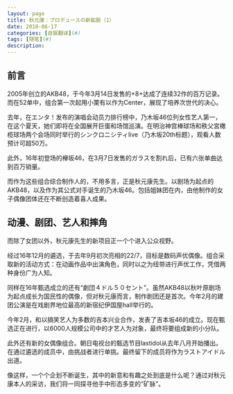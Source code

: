 ```yaml
---
layout: page
title: 秋元康：プロデュースの新鉱脈（1）
date: 2018-06-17
categories: [自娱翻译](#)
tags: [随笔](#)
description: 
---
```


## 前言

2005年创立的AKB48，于今年3月14日发售的+8+达成了连续32作的百万记录。而在52单中，组合第一次起用小栗有以作为Center，展现了培养次世代的决心。

去年，在エンタ！发布的演唱会动员力排行榜中，乃木坂46位列女性艺人第一，在这个夏天，她们即将在全国展开巨蛋和场馆巡演。在明治神宫棒球场和秩父宮橄榄球场两个会场同时举行的シンクロニシティlive（乃木坂20th标题），观看人数预计可超50万。

此外，16年初登场的欅坂46，在3月7日发售的ガラスを割れ后，已有六张单曲达到百万销量。


而作为这些组合综合制作人的，不用多言，正是秋元康先生。以剧场为起点的AKB48，以及作为其公式对手诞生的乃木坂46。包括姐妹团在内，由他制作的女子偶像团体还在不断创造着喜人成果。

## 动漫、剧团、艺人和摔角


而除了女团以外，秋元康先生的新项目正一个个进入公众视野。

经过16年12月的遴选，于去年9月初次亮相的22/7，目标是数码声优偶像。组合采取新的活动方式：在动画作品中出演角色，同时以之为纽带进行声优工作，凭借两种身份广为人知。


同样在16年甄选成立的还有“劇団４ドル５０セント”。虽然AKB48以秋叶原剧场为起点成长为国民性的偶像，但对秋元康而言，制作剧团还是首次。今年2月的建团公演是在戏剧界地位最高的新宿纪伊国屋hall举行的。

今年2月，和以搞笑艺人为多数的吉本兴业合作，发表了吉本坂46的成立。现在甄选正在进行，以6000人规模公司中的才艺人为对象，最终将要组成新的小分队。

此外还有新的女偶像组合。朝日电视台的甄选节目lastidol从去年八月开始播出。在通过遴选的成员中，由挑战者进行单挑。最终留下的成员将作为ラストアイドル出道。


像这样，一个个企划不断诞生，其中的新意和有趣之处到底是什么呢？通过对秋元康本人的采访，我们将一同探寻他手中形态多变的“矿脉”。